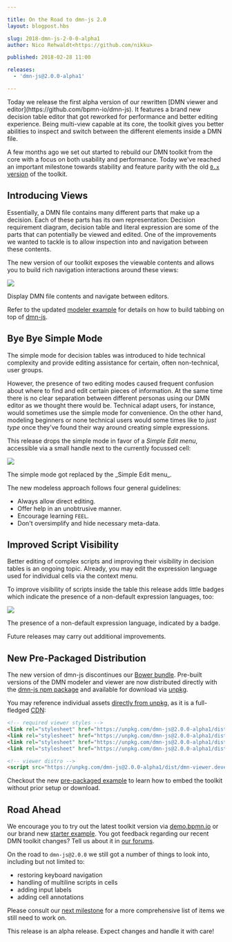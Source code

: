 ```yaml
---

title: On the Road to dmn-js 2.0
layout: blogpost.hbs

slug: 2018-dmn-js-2-0-0-alpha1
author: Nico Rehwaldt<https://github.com/nikku>

published: 2018-02-28 11:00

releases:
  - 'dmn-js@2.0.0-alpha1'

---
```



<p class="introduction">
  Today we release the first alpha version of our rewritten [DMN viewer and editor](https://github.com/bpmn-io/dmn-js). It features a brand new decision table editor that got reworked for performance and better editing experience. Being multi-view capable at its core, the toolkit gives you better abilities to inspect and switch between the different elements inside a DMN file.
</p>

<!-- continue -->

A few months ago we set out started to rebuild our DMN toolkit from the core with a focus on both usability and performance. Today we've reached an important milestone towards stability and feature parity with the old [`0.x` version](https://github.com/bpmn-io/dmn-js/releases/tag/v0.11.0) of the toolkit.


## Introducing Views

Essentially, a DMN file contains many different parts that make up a decision. Each of these parts has its own representation: Decision requirement diagram, decision table and literal expression are some of the parts that can potentially be viewed and edited.
One of the improvements we wanted to tackle is to allow inspection into and navigation between these contents.

The new version of our toolkit exposes the viewable contents and allows you to build rich navigation interactions around these views:

<div class="figure full-size">
  <a href="https://rawgit.com/bpmn-io/dmn-js-examples/master/modeler/modeler.html">
    <img src="{{ assets }}/attachments/blog/2018/004-cast.gif">
  </a>
  <p class="caption">
    Display DMN file contents and navigate between editors.
  </p>
</div>

Refer to the updated [modeler example](https://rawgit.com/bpmn-io/dmn-js-examples/master/modeler/modeler.html) for details on how to build tabbing on top of [dmn-js](https://github.com/bpmn-io/dmn-js).


## Bye Bye Simple Mode

The simple mode for decision tables was introduced to hide technical complexity and provide editing assistance for certain, often non-technical, user groups.

However, the presence of two editing modes caused frequent confusion about where to find and edit certain pieces of information. At the same time there is no clear separation between different personas using our DMN editor as we thought there would be. Technical adapt users, for instance, would sometimes use the simple mode for convenience. On the other hand, modeling beginners or none technical users would some times like to _just type_ once they've found their way around creating simple expressions.

This release drops the simple mode in favor of a _Simple Edit menu_, accessible via a small handle next to the currently focussed cell:

<div class="figure">
  <img src="{{ assets }}/attachments/blog/2018/004-table-cast.gif">
  <p class="caption">
    The simple mode got replaced by the _Simple Edit menu_.
  </p>
</div>


The new modeless approach follows four general guidelines:

* Always allow direct editing.
* Offer help in an unobtrusive manner.
* Encourage learning `FEEL`.
* Don't oversimplify and hide necessary meta-data.


## Improved Script Visibility

Better editing of complex scripts and improving their visibility in decision tables is an ongoing topic.
Already, you may edit the expression language used for individual cells via the context menu.

To improve visibility of scripts inside the table this release adds little badges which indicate the presence of a non-default expression languages, too:

<div class="figure">
  <img src="{{ assets }}/attachments/blog/2018/004-script-cast.gif">
  <p class="caption">
    The presence of a non-default expression language, indicated by a badge.
  </p>
</div>

Future releases may carry out additional improvements.


## New Pre-Packaged Distribution

The new version of dmn-js discontinues our [Bower bundle](https://github.com/bpmn-io/bower-dmn-js). Pre-built versions of the DMN modeler and viewer are now distributed directly with the
[dmn-js npm package](https://www.npmjs.com/package/dmn-js) and available for download via [unpkg](https://unpkg.com/).

You may reference individual assets [directly from unpkg](https://unpkg.com/dmn-js/dist/), as it is a full-fledged [CDN](https://en.wikipedia.org/wiki/Content_delivery_network):

```html
<!-- required viewer styles -->
<link rel="stylesheet" href="https://unpkg.com/dmn-js@2.0.0-alpha1/dist/assets/dmn-js-drd.css">
<link rel="stylesheet" href="https://unpkg.com/dmn-js@2.0.0-alpha1/dist/assets/dmn-js-decision-table.css">
<link rel="stylesheet" href="https://unpkg.com/dmn-js@2.0.0-alpha1/dist/assets/dmn-js-literal-expression.css">
<link rel="stylesheet" href="https://unpkg.com/dmn-js@2.0.0-alpha1/dist/assets/dmn-font/css/dmn.css">

<!-- viewer distro -->
<script src="https://unpkg.com/dmn-js@2.0.0-alpha1/dist/dmn-viewer.development.js"></script>
```

Checkout the new [pre-packaged example](https://github.com/bpmn-io/dmn-js-examples/tree/master/pre-packaged) to learn how to embed the toolkit without prior setup or download.


## Road Ahead

We encourage you to try out the latest toolkit version via [demo.bpmn.io](https://demo.bpmn.io/dmn) or our brand new [starter example](https://github.com/bpmn-io/dmn-js-examples/tree/master/starter). You got feedback regarding our recent DMN toolkit changes? Tell us about it in [our forums](https://forum.bpmn.io/).

On the road to `dmn-js@2.0.0` we still got a number of things to look into, including but not limited to:

* restoring keyboard navigation
* handling of multiline scripts in cells
* adding input labels
* adding cell annotations

Please consult our [next milestone](https://github.com/bpmn-io/dmn-js/milestone/11) for a more comprehensive list of items we still need to work on.

This release is an alpha release. Expect changes and handle it with care!
